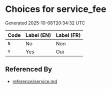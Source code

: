 # Choices for service_fee

Generated 2025-10-08T20:34:32 UTC

| Code | Label (EN) | Label (FR) |
|------|------------|------------|
| `N` | No | Non |
| `Y` | Yes | Oui |


## Referenced By

- [reference/service.md](../reference/service.md)
